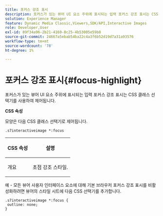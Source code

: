 ```yaml
---
title: 포커스 강조 표시
description: 포커스가 있는 뷰어 UI 요소 주위에 표시되는 입력 포커스 강조 표시는 CSS 클래스 선택기를 사용하여 제어됩니다.
solution: Experience Manager
feature: Dynamic Media Classic,Viewers,SDK/API,Interactive Images
role: Developer,User
exl-id: 89f34a96-2b21-4169-8c25-4b53005e59b8
source-git-commit: 24667a5ebab54ba22c4a3f6b52d19d7a31a93576
workflow-type: tm+mt
source-wordcount: '78'
ht-degree: 1%

---
```


# 포커스 강조 표시{#focus-highlight}

포커스가 있는 뷰어 UI 요소 주위에 표시되는 입력 포커스 강조 표시는 CSS 클래스 선택기를 사용하여 제어됩니다.

<!--<a id="section_061E550C1C1D4DB2BD663A898895B38C"></a>-->

**CSS 속성**

모양은 다음 CSS 클래스 선택기로 제어됩니다.

```
.s7interactiveimage *:focus
```

<table id="table_94EE3F5BBE4547C0B4943471CEE7EDE4"> 
 <thead> 
  <tr> 
   <th colname="col1" class="entry"> <p> CSS 속성 </p> </th> 
   <th colname="col2" class="entry"> <p>설명 </p> </th> 
  </tr> 
 </thead>
 <tbody> 
  <tr> 
   <td colname="col1"> <p> <span class="codeph"> 개요  </span> </p> </td> 
   <td colname="col2"> <p>초점 강조 스타일. </p> </td> 
  </tr> 
 </tbody> 
</table>

예 - 모든 뷰어 사용자 인터페이스 요소에 대해 기본 브라우저 포커스 강조 표시를 비활성화하려면 뷰어의 스타일 시트에 다음 CSS 선택기를 추가합니다.

```
.s7interactiveimage *:focus { 
 outline: none; 
}
```
